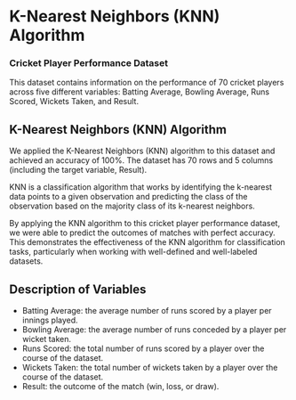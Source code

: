 # K-Nearest Neighbors (KNN) Algorithm

### Cricket Player Performance Dataset

This dataset contains information on the performance of 70 cricket players across five different variables: Batting Average, Bowling Average, Runs Scored, Wickets Taken, and Result.


## K-Nearest Neighbors (KNN) Algorithm

We applied the K-Nearest Neighbors (KNN) algorithm to this dataset and achieved an accuracy of 100%. The dataset has 70 rows and 5 columns (including the target variable, Result).

KNN is a classification algorithm that works by identifying the k-nearest data points to a given observation and predicting the class of the observation based on the majority class of its k-nearest neighbors.

By applying the KNN algorithm to this cricket player performance dataset, we were able to predict the outcomes of matches with perfect accuracy. This demonstrates the effectiveness of the KNN algorithm for classification tasks, particularly when working with well-defined and well-labeled datasets.

## Description of Variables

- Batting Average: the average number of runs scored by a player per innings played.
- Bowling Average: the average number of runs conceded by a player per wicket taken.
- Runs Scored: the total number of runs scored by a player over the course of the dataset.
- Wickets Taken: the total number of wickets taken by a player over the course of the dataset.
- Result: the outcome of the match (win, loss, or draw).
